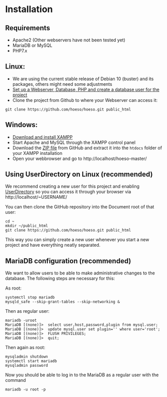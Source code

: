 # Installation

## Requirements
- Apache2 (Other webservers have not been tested yet)
- MariaDB or MySQL
- PHP7.x

## Linux:
- We are using the current stable release of Debian 10 (buster) and its packages, others might need some adjustments
- [Set up a Webserver, Database, PHP and create a database user for the project](https://www.cyberciti.biz/faq/how-to-install-lamp-on-debian-10-buster/) 
- Clone the project from Github to where your Webserver can access it:

`git clone https://github.com/hoeso/hoeso.git public_html`

## Windows:
- [Download and install XAMPP](https://www.apachefriends.org/download.html)
- Start Apache and MySQL through the XAMPP control panel 
- Download the [ZIP file](https://github.com/hoeso/hoeso/archive/master.zip) from GitHub and extract it into the `htdocs` folder of your XAMPP installation
- Open your webbrowser and go to http://localhost/hoeso-master/

## Using UserDirectory on Linux (recommended)

We recommend creating a new user for this project and enabling [UserDirectory](https://wiki.ubuntu.com/UserDirectoryPHP) so you can access it through your browser via http://localhost/~USERNAME/

You can then clone the GitHub repository into the Document root of that user:
```
cd ~
mkdir ~/public_html
git clone https://github.com/hoeso/hoeso.git public_html
```

This way you can simply create a new user whenever you start a new project and have everything neatly separated.

## MariaDB configuration (recommended)

We want to allow users to be able to make administrative changes to the database. The following steps are necessary for this:

As root:
```
systemctl stop mariadb
mysqld_safe --skip-grant-tables --skip-networking &
```

Then as regular user:
```
mariadb -uroot
MariaDB [(none)]>  select user,host,password,plugin from mysql.user;
MariaDB [(none)]>  update mysql.user set plugin='' where user='root';
MariaDB [(none)]>  FLUSH PRIVILEGES;
MariaDB [(none)]>  quit;
```

Then again as root:
```
mysqladmin shutdown
systemctl start mariadb
mysqladmin password
```
Now you should be able to log in to the MariaDB as a regular user with the command
```
mariadb -u root -p
```


